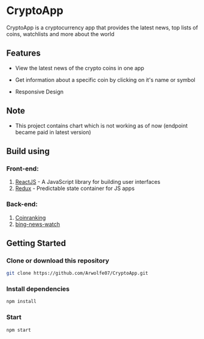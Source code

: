 # CryptoApp
CryptoApp is a cryptocurrency app that provides the latest news, top lists of coins, watchlists and more about the world

## Features

* View the latest news of the crypto coins in one app

* Get information about a specific coin by clicking on it's name or symbol

* Responsive Design

## Note
* This project contains chart which is not working as of now (endpoint became paid in latest version)

## Build using

### Front-end:
1. [ReactJS](https://react.dev/) - A JavaScript library for building user interfaces
2. [Redux](https://redux.js.org/) - Predictable state container for JS apps

### Back-end:
1. [Coinranking](https://rapidapi.com/Coinranking/api/coinranking1)
2. [bing-news-watch](https://rapidapi.com/microsoft-azure-org-microsoft-cognitive-services/api/bing-news-search1)

## Getting Started

### Clone or download this repository
```sh
git clone https://github.com/Arwolfe07/CryptoApp.git
```

### Install dependencies
```sh
npm install
```

### Start
```sh
npm start
```

